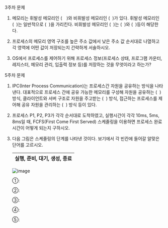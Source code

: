 
3주차 문제

1. 메모리는 휘발성 메모리인 (&emsp;)와 비휘발성 메모리인 (&nbsp;&nbsp;)가 있다. 휘발성 메모리인 (&nbsp;&nbsp;)는 일반적으로 (&nbsp;&nbsp;)을 가리킨다. 비휘발성 메모리인 (&nbsp;&nbsp;)는 (&nbsp;&nbsp;)와 (&nbsp;&nbsp;)등이 해당한다.
   
2. 프로세스의 메모리 영역 구조를 높은 주소 값에서 낮은 주소 값 순서대로 나열하고 각 영역에 어떤 값이 저장되는지 간략하게 서술하시오.
    

    
    
3. OS에서 프로세스를 제어하기 위해 프로세스 정보(프로세스 상태, 프로그램 카운터, 레지스터, 메모리 관리, 입출력 정보 등)를 저장하는 것을 무엇이라고 하는가?
    
  
    

5주차 문제

1. IPC(Inter Process Communication)는 프로세스간 자원을 공유하는 방식을 나타낸다. 대표적으로 프로세스 간에 공유 가능한 메모리를 구성해 자원을 공유하는 (&nbsp;&nbsp;) 방식, 클라이언트와 서버 구조로 자원을 주고받는 (&nbsp;&nbsp;) 방식, 접근하는 프로세스를 제어해 공유 자원을 관리하는 (&nbsp;&nbsp;) 방식 등이 있다.

3. 프로세스 P1, P2, P3가 각각 순서대로 도착하였고, 실행시간이 각각 10ms, 5ms, 8ms일 때, FCFS(First Come First Served) 스케줄링을 이용하면 프로세스 완료 시간이 어떻게 되는지 구하시오.
    
    
4. 다음 그림은 스케줄링의 단계를 나타낸 것이다. 보기에서 각 빈칸에 들어갈 알맞은 단어를 고르시오.
    
    
    | 실행, 준비, 대기, 생성, 종료 |
    | --- |
    
   ![image](https://github.com/reasonyi/CS_Study/assets/66377159/5e00b969-ded6-45ab-8ac2-d67072e2d0b9)

    
    ①:
    
    ②:
    
    ③:
    
    ④:
    
    ⑤:
